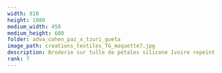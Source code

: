```yaml
---
width: 810
height: 1080
medium_width: 450
medium_height: 600
folder: adva_cohen_paz_x_tzuri_gueta
image_path: creations_textiles_TG_maquette7.jpg
description: Broderie sur tulle de pétales silicone Ivoire repeint
rank: 7
---
```

